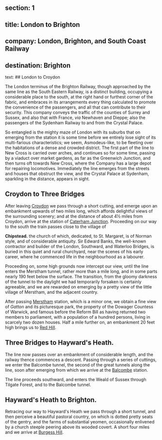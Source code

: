 ﻿section: 1
----
title: London to Brighton
----
company: London, Brighton, and South Coast Railway
----
destination: Brighton
----
text: ## London to Croydon

The London terminus of the Brighton Railway, though approached by the same line as the South Eastern Railway, is a distinct building, occupying a considerable place to the south, at the right hand or furthest corner of the fabric, and embraces in its arrangements every thing calculated to promote the convenience of the passengers, and all that can contribute to their security. This company conveys the traffic of the counties of Surrey and Sussex, and also that with France, *via* Newhaven and Dieppe; also the passengers of the Sydenham Railway to and from the Crystal Palace.

So entangled is the mighty maze of London with its suburbs that on emerging from the station it is some time before we entirely lose sight of its multi-farious characteristics; we seem, Asmodeus-like, to be fleeting over the habitations of a dense and crowded district. The first part of the line to New Cross is carried over arches, and continues so for some time, passing by a viaduct over market gardens, as far as the Greenwich Junction, and then turns oft towards New Cross, where the Company has a large depot for repairing locomotives. Immediately the line emerges from the streets and houses that obstruct the view, and the Crystal Palace at Sydenham, sparkling in the distance, appears in sight.

## Croydon to Three Bridges

After leaving [Croydon](/stations/croydon) we pass through a short cutting, and emerge upon an embankment upwards of two miles long, which affords delightful views of the surrounding scenery; and at the distance of about 4½ miles from Croydon, arrive at the station of [Caterham Junction](/stations/caterham-junction). Proceeding on our way to the south the train passes close to the village of

**Chipstead.** the church of which, dedicated, to St. Margaret, is of Norman style, and of considerable antiquity. Sir Edward Banks, the well-known contractor and builder of the London, Southward, and Waterloo Bridges, is buried in this quiet and rural churchyard, near the scenes of his early career, where he commenced life in the neighbourhood as a labourer.

Proceeding on, some high grounds now intercept our view, until the line enters the Merstham tunnel, rather more than a mile long, and in some parts nearly 190 feet below the surface. The transition, from the gloomy darkness of the tunnel to the daylight we had temporarily forsaken is certainly agreeable, and we are rewarded on emerging by a pretty view of the little village of Merstham, and the adjacent country.

After passing [Merstham](/stations/merstham) station, which is a minor one, we obtain a fine view of *Gatton* and its picturesque park, the property of the Dowager Countess of Warwick, and famous before the Reform Bill as having returned two members to parliament, with a population of a hundred persons, living in scarcely two dozen houses. Half a mile further on, an embankment 20 feet high brings us to [Red Hill](/stations/red-hill).

## Three Bridges to Hayward's Heath.

The line now passes over an embankment of considerable length, and the railway thence commences a descent. Passing through a series of cuttings, we enter the Balcombe tunnel, the second of the great tunnels along the line, soon after emerging from which we arrive at the [Balcombe](/stations/balcombe) station.

The line proceeds southward, and enters the Weald of Sussex through Tilgate Forest, and to the Balcombe tunnel.

## Hayward's Heath to Brighton.

Retracing our way to Hayward's Heath we pass through a short tunnel, and then perceive a beautiful pastoral country, on which is dotted pretty seats of the gentry, and the farms of substantial yeomen, occasionally enlivened by a church steeple peering above its wooded covert. A short four miles and we arrive at [Burgess Hill](/stations/burgess-hill).